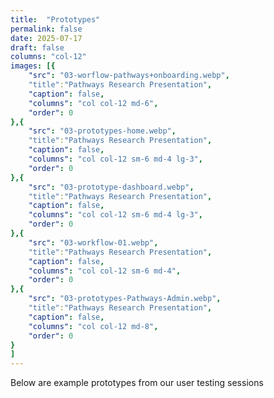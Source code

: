 ```yaml
---
title:  "Prototypes"
permalink: false
date: 2025-07-17
draft: false
columns: "col-12"
images: [{
    "src": "03-worflow-pathways+onboarding.webp",
    "title":"Pathways Research Presentation",
    "caption": false,
    "columns": "col col-12 md-6",
    "order": 0
},{
    "src": "03-prototypes-home.webp",
    "title":"Pathways Research Presentation",
    "caption": false,
    "columns": "col col-12 sm-6 md-4 lg-3",
    "order": 0
},{
    "src": "03-prototype-dashboard.webp",
    "title":"Pathways Research Presentation",
    "caption": false,
    "columns": "col col-12 sm-6 md-4 lg-3",
    "order": 0
},{
    "src": "03-workflow-01.webp",
    "title":"Pathways Research Presentation",
    "caption": false,
    "columns": "col col-12 sm-6 md-4",
    "order": 0
},{
    "src": "03-prototypes-Pathways-Admin.webp",
    "title":"Pathways Research Presentation",
    "caption": false,
    "columns": "col col-12 md-8",
    "order": 0
}
]
---
```

Below are example prototypes from our user testing sessions